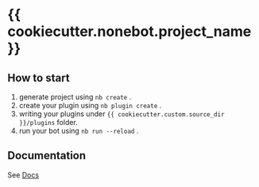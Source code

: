 # {{ cookiecutter.nonebot.project_name }}

## How to start

1. generate project using `nb create` .
2. create your plugin using `nb plugin create` .
3. writing your plugins under `{{ cookiecutter.custom.source_dir }}/plugins` folder.
4. run your bot using `nb run --reload` .

## Documentation

See [Docs](https://v2.nonebot.dev/)
